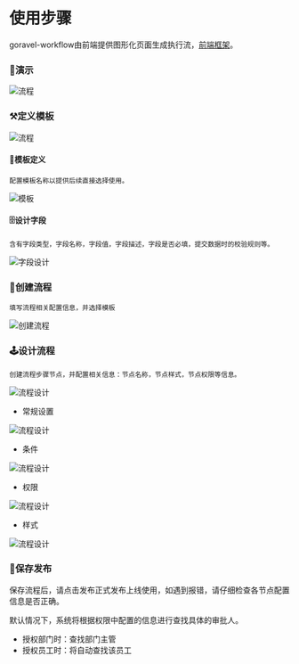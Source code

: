 # 使用步骤

goravel-workflow由前端提供图形化页面生成执行流，[前端框架](https://github.com/hulutech-web/goravel-workflow-vue)。

### :open_book:演示
![流程](../.vuepress/public/images/flow_link.png)

### :hammer_and_pick:定义模板
![流程](../.vuepress/public/images/flow_dashboard.png)
#### :pencil:模板定义

    配置模板名称以提供后续直接选择使用。

![模板](../.vuepress/public/images/template_define.png)
#### :file_cabinet:设计字段

    含有字段类型，字段名称，字段值，字段描述，字段是否必填，提交数据时的校验规则等。

![字段设计](../.vuepress/public/images/field_design.png)

### :memo:创建流程

    填写流程相关配置信息，并选择模板

![创建流程](../.vuepress/public/images/flow_create.png)


### :joystick:设计流程

    创建流程步骤节点，并配置相关信息：节点名称，节点样式，节点权限等信息。

![流程设计](../.vuepress/public/images/flow_link.png)

- 常规设置

![流程设计](../.vuepress/public/images/flow_normal.png)

- 条件
    
![流程设计](../.vuepress/public/images/flow_condition.png)

- 权限
    
![流程设计](../.vuepress/public/images/flow_permission.png)

- 样式
    
![流程设计](../.vuepress/public/images/flow_style.png)

### :confetti_ball:保存发布

保存流程后，请点击发布正式发布上线使用，如遇到报错，请仔细检查各节点配置信息是否正确。

默认情况下，系统将根据权限中配置的信息进行查找具体的审批人。
- 授权部门时：查找部门主管
- 授权员工时：将自动查找该员工